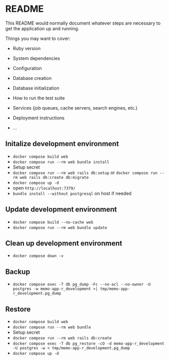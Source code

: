 # README

This README would normally document whatever steps are necessary to get the
application up and running.

Things you may want to cover:

* Ruby version

* System dependencies

* Configuration

* Database creation

* Database initialization

* How to run the test suite

* Services (job queues, cache servers, search engines, etc.)

* Deployment instructions

* ...

## Initalize development environment

- `docker compose build web`
- `docker compose run --rm web bundle install`
- Setup secret
- `docker compose run --rm web rails db:setup` or
  `docker compose run --rm web rails db:create db:migrate`
- `docker compose up -d`
- open `http://localhost:7379/`
- `bundle install --without postgresql` on host if needed

## Update development environment

- `docker compose build --no-cache web`
- `docker compose run --rm web bundle update`

## Clean up development environment

- `docker compose down -v`

## Backup

- `docker compose exec -T db pg_dump -Fc --no-acl --no-owner -U postgres -w memo-app-r_development >| tmp/memo-app-r_development.pg_dump`

## Restore

- `docker compose build web`
- `docker compose run --rm web bundle`
- Setup secret
- `docker compose run --rm web rails db:create`
- `docker compose exec -T db pg_restore -cO -d memo-app-r_development -U postgres -w < tmp/memo-app-r_development.pg_dump`
- `docker compose up -d`
